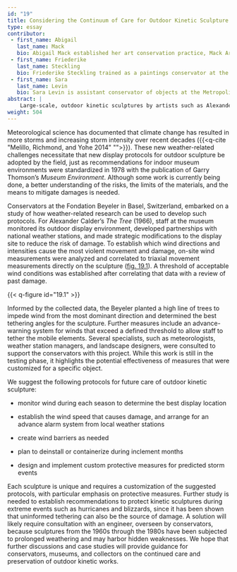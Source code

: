 ```yaml
---
id: "19"
title: Considering the Continuum of Care for Outdoor Kinetic Sculpture
type: essay
contributor:
 - first_name: Abigail
   last_name: Mack
   bio: Abigail Mack established her art conservation practice, Mack Art Conservation, in 2007 in New York’s Hudson Valley. She focuses on modern and contemporary art, with a specific interest in large-scale and monumental sculpture. Mack holds a BFA and an MA in art conservation from SUNY Buffalo. Mack is a contract conservator for the Getty Conservation Institute’s Outdoor Painted Sculpture Project.
 - first_name: Friederike
   last_name: Steckling
   bio: Friederike Steckling trained as a paintings conservator at the Conservation Center of New York University, where she received a Certificate of Advanced Study in Conservation and an MA in art history. She has been conservator at the Fondation Beyeler in Basel, Switzerland, since 2001, where she helped establish the conservation department. Steckling is responsible for the care of the classical modern collection and for conservation projects on works in various media.
 - first_name: Sara
   last_name: Levin
   bio: Sara Levin is assistant conservator of objects at the Metropolitan Museum of Art. She earned an MS in art conservation with a focus on archaeological artifacts from the University of Delaware/Winterthur Museum. She has previously held positions at the Brooklyn Museum, where she led the treatment of the monumental *Resurrection* by Giovanni della Robbia, and at Mack Art Conservation, where she attended to a range of conservation issues related to modern and contemporary sculpture.
abstract: |
    Large-scale, outdoor kinetic sculptures by artists such as Alexander Calder, George Rickey, and Pol Bury face new and formidable challenges from the effects of global climate change. Although the sculptures are well engineered, and many have been on continuous outdoor display for decades, more powerful and frequent storms brought about by climate change are creating both catastrophic and small-scale damage as well as increasing the overall rate of wear. Protocols need to be developed and implemented to address this rising threat. Innovative site-specific analysis and the implementation of protections by the Fondation Beyeler for Calder’s *The Tree* (1966) present a possible model for long-term outdoor display of similar kinetic objects.
weight: 504
---
```


Meteorological science has documented that climate change has resulted in more storms and increasing storm intensity over recent decades ({{<q-cite "Melillo, Richmond, and Yohe 2014" "">}}). These new weather-related challenges necessitate that new display protocols for outdoor sculpture be adopted by the field, just as recommendations for indoor museum environments were standardized in 1978 with the publication of Garry Thomson’s *Museum Environment*. Although some work is currently being done, a better understanding of the risks, the limits of the materials, and the means to mitigate damages is needed.

Conservators at the Fondation Beyeler in Basel, Switzerland, embarked on a study of how weather-related research can be used to develop such protocols. For Alexander Calder’s *The Tree* (1966), staff at the museum monitored its outdoor display environment, developed partnerships with national weather stations, and made strategic modifications to the display site to reduce the risk of damage. To establish which wind directions and intensities cause the most violent movement and damage, on-site wind measurements were analyzed and correlated to triaxial movement measurements directly on the sculpture ([fig. 19.1](#19.1)). A threshold of acceptable wind conditions was established after correlating that data with a review of past damage.

{{< q-figure id="19.1" >}}

Informed by the collected data, the Beyeler planted a high line of trees to impede wind from the most dominant direction and determined the best tethering angles for the sculpture. Further measures include an advance-warning system for winds that exceed a defined threshold to allow staff to tether the mobile elements. Several specialists, such as meteorologists, weather station managers, and landscape designers, were consulted to support the conservators with this project. While this work is still in the testing phase, it highlights the potential effectiveness of measures that were customized for a specific object.

We suggest the following protocols for future care of outdoor kinetic sculpture:

-   monitor wind during each season to determine the best display location

-   establish the wind speed that causes damage, and arrange for an advance alarm system from local weather stations

-   create wind barriers as needed

-   plan to deinstall or containerize during inclement months

-   design and implement custom protective measures for predicted storm events

Each sculpture is unique and requires a customization of the suggested protocols, with particular emphasis on protective measures. Further study is needed to establish recommendations to protect kinetic sculptures during extreme events such as hurricanes and blizzards, since it has been shown that uninformed tethering can also be the source of damage. A solution will likely require consultation with an engineer, overseen by conservators, because sculptures from the 1960s through the 1980s have been subjected to prolonged weathering and may harbor hidden weaknesses. We hope that further discussions and case studies will provide guidance for conservators, museums, and collectors on the continued care and preservation of outdoor kinetic works.
